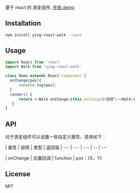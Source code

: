 
基于 react 的 游走组件, [在线 demo](https://yingapp.github.io/ying-react-walk/)

## Installation

```bash
npm install ying-react-walk --save
```

## Usage

```javascript
import React from 'react'
import Walk from 'ying-react-walk'

class Demo extends React.Component {
  onChange(pos){
	  console.log(pos);
  }
  render() {
      return (<Walk onChange={this.onChange}>您好！</Walk>)
   }
}
```

## API

对于游走组件可以设置一些自定义属性，具体如下：

| 属性 | 说明 | 类型 |  返回值
| --- | --- | --- | -- | ---

| onChange | 位置回调 | function | pos：{X，Y}

## License

MIT
